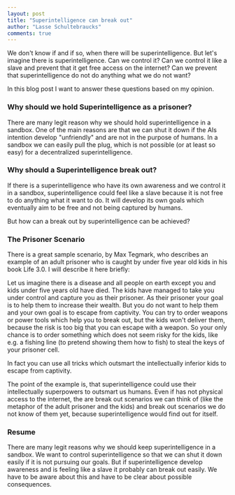 ```yaml
---
layout: post
title: "Superintelligence can break out"
author: "Lasse Schultebraucks"
comments: true
---
```


We don't know if and if so, when there will be superintelligence. But let's imagine there is superintelligence. Can we control it? Can we control it like a slave and prevent that it get free access on the internet? Can we prevent that superintelligence do not do anything what we do not want?

In this blog post I want to answer these questions based on my opinion.

### Why should we hold Superintelligence as a prisoner?

There are many legit reason why we should hold superintelligence in a sandbox. One of the main reasons are that we can shut it down if the AIs intention develop "unfriendly" and are not in the purpose of humans. In a sandbox we can easily pull the plug, which is not possible (or at least so easy) for a decentralized superintelligence.

### Why should a Superintelligence break out?

If there is a superintelligence who have its own awareness and we control it in a sandbox, superintelligence could feel like a slave because it is not free to do anything what it want to do. It will develop its own goals which eventually aim to be free and not being captured by humans.

But how can a break out by superintelligence can be achieved?

### The Prisoner Scenario

There is a great sample scenario, by Max Tegmark, who describes an example of an adult prisoner who is caught by under five year old kids in his book Life 3.0. I will describe it here briefly:

Let us imagine there is a disease and all people on earth except you and kids under five years old have died. The kids have managed to take you under control and capture you as their prisoner. As their prisoner your goal is to help them to increase their wealth. But you do not want to help them and your own goal is to escape from captivity. You can try to order weapons or power tools which help you to break out, but the kids won't deliver them, because the risk is too big that you can escape with a weapon. So your only chance is to order something which does not seem risky for the kids, like e.g. a fishing line (to pretend showing them how to fish) to steal the keys of your prisoner cell.

In fact you can use all tricks which outsmart the intellectually inferior kids to escape from captivity.

The point of the example is, that superintelligence could use their intellectually superpowers to outsmart us humans. Even if has not physical access to the internet, the are break out scenarios we can think of (like the metaphor of the adult prisoner and the kids) and break out scenarios we do not know of them yet, because superintelligence would find out for itself.

### Resume

There are many legit reasons why we should keep superintelligence in a sandbox. We want to control superintelligence so that we can shut it down easily if it is not pursuing our goals. But if superintelligence develop awareness and is feeling like a slave it probably can break out easily. We have to be aware about this and have to be clear about possible consequences.
